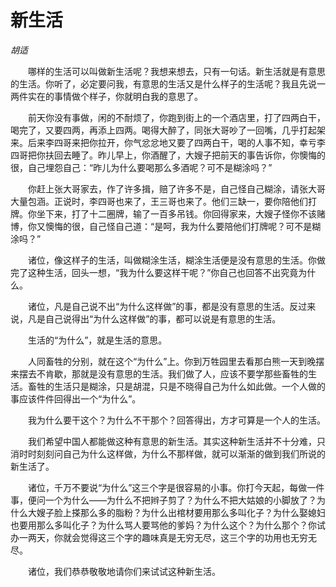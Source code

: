 # 新生活

*胡适*

　　哪样的生活可以叫做新生活呢？我想来想去，只有一句话。新生活就是有意思的生活。你听了，必定要问我，有意思的生活又是什么样子的生活呢？我且先说一两件实在的事情做个样子，你就明白我的意思了。

　　前天你没有事做，闲的不耐烦了，你跑到街上的一个酒店里，打了四两白干，喝完了，又要四两，再添上四两。喝得大醉了，同张大哥吵了一回嘴，几乎打起架来。后来李四哥来把你拉开，你气忿忿地又要了四两白干，喝的人事不知，幸亏李四哥把你扶回去睡了。昨儿早上，你酒醒了，大嫂子把前天的事告诉你，你懊悔的很，自己埋怨自己：“昨儿为什么要喝那么多酒呢？可不是糊涂吗？”

　　你赶上张大哥家去，作了许多揖，赔了许多不是，自己怪自己糊涂，请张大哥大量包涵。正说时，李四哥也来了，王三哥也来了。他们三缺一，要你陪他们打牌。你坐下来，打了十二圈牌，输了一百多吊钱。你回得家来，大嫂子怪你不该赌博，你又懊悔的很，自己怪自己道：“是呵，我为什么要陪他们打牌呢？可不是糊涂吗？”

　　诸位，像这样子的生活，叫做糊涂生活，糊涂生活便是没有意思的生活。你做完了这种生活，回头一想，“我为什么要这样干呢？”你自己也回答不出究竟为什么。

　　诸位，凡是自己说不出“为什么这样做”的事，都是没有意思的生活。反过来说，凡是自己说得出“为什么这样做”的事，都可以说是有意思的生活。

　　生活的“为什么”，就是生活的意思。

　　人同畜牲的分别，就在这个“为什么”上。你到万牲园里去看那白熊一天到晚摆来摆去不肯歇，那就是没有意思的生活。我们做了人，应该不要学那些畜牲的生活。畜牲的生活只是糊涂，只是胡混，只是不晓得自己为什么如此做。一个人做的事应该件件回得出一个“为什么”。

　　我为什么要干这个？为什么不干那个？回答得出，方才可算是一个人的生活。

　　我们希望中国人都能做这种有意思的新生活。其实这种新生活并不十分难，只消时时刻刻问自己为什么这样做，为什么不那样做，就可以渐渐的做到我们所说的新生活了。

　　诸位，千万不要说“为什么”这三个字是很容易的小事。你打今天起，每做一件事，便问一个为什么——为什么不把辫子剪了？为什么不把大姑娘的小脚放了？为什么大嫂子脸上搽那么多的脂粉？为什么出棺材要用那么多叫化子？为什么娶媳妇也要用那么多叫化子？为什么骂人要骂他的爹妈？为什么这个？为什么那个？你试办一两天，你就会觉得这三个字的趣味真是无穷无尽，这三个字的功用也无穷无尽。

　　诸位，我们恭恭敬敬地请你们来试试这种新生活。